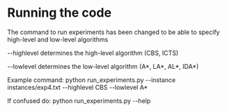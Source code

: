 # Running the code
The command to run experiments has been changed to be able to specify high-level and low-level algorithms

--highlevel determines the high-level algorithm (CBS, ICTS)

--lowlevel determines the low-level algorithm (A*, LA*, AL*, IDA*)

Example command:
python run_experiments.py --instance instances/exp4.txt --highlevel CBS --lowlevel A*

If confused do:
python run_experiments.py --help

